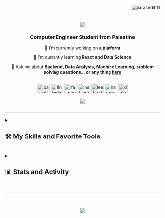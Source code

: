 <p align="right"> <img src="https://komarev.com/ghpvc/?username=barasedih11&label=Profile%20views&color=0e75b6&style=flat" alt="barasedih11" /> </p>

<h1 align="center">
    <img src="https://readme-typing-svg.herokuapp.com/?font=Righteous&size=35&center=true&vCenter=true&width=500&height=70&duration=4000&lines=Hi+There!+👋;+I'm+Bara+Al-Sedih!;" />
</h1>

<h3 align="center">Computer Engineer Student from Palestine  </h3>

<div align="center">
 
 🔭 I’m currently working on **a platform**
 
 🌱 I’m currently learning **React and Data Science**

💬 Ask me about **Backend, Data Analysis, Machine Learning, problem solving questions... or any thing [here](https://github.com/BaraSedih11/BaraSedih11/issues)**

 </div>
<br>


 <div align="center">
    <a href="https://twitter.com/baraalsedih02" target="blank"><img align="center" src="https://raw.githubusercontent.com/rahuldkjain/github-profile-readme-generator/master/src/images/icons/Social/twitter.svg" alt="baraalsedih02" height="30" width="40" /></a>
    <a href="https://www.linkedin.com/in/bara-alsedih" target="blank"><img align="center" src="https://raw.githubusercontent.com/rahuldkjain/github-profile-readme-generator/master/src/images/icons/Social/linked-in-alt.svg" alt="linkedin" height="30" width="40" /></a>
    <a href="https://www.facebook.com/bara.sedih.77/" target="blank"><img align="center" src="https://raw.githubusercontent.com/rahuldkjain/github-profile-readme-generator/master/src/images/icons/Social/facebook.svg" alt="facebook" height="30" width="40" /></a>
    <a href="https://www.instagram.com/bara_i_sedih/" target="blank"><img align="center" src="https://raw.githubusercontent.com/rahuldkjain/github-profile-readme-generator/master/src/images/icons/Social/instagram.svg" alt="instagram" height="30" width="40" /></a>
    <a href="https://leetcode.com/baraalsedih/" target="blank"><img align="center" src="https://raw.githubusercontent.com/rahuldkjain/github-profile-readme-generator/master/src/images/icons/Social/leet-code.svg" alt="leetcode" height="30" width="40" /></a>
     <a href="https://www.hackerrank.com/profile/s12010060" target="blank"><img align="center" src="https://raw.githubusercontent.com/rahuldkjain/github-profile-readme-generator/master/src/images/icons/Social/hackerrank.svg" alt="hackerrank" height="30" width="40" /></a>
    <a href="https://www.datacamp.com/portfolio/baraalsedih" target="blank"><img align="center" width=30px src="https://github.com/BaraSedih11/BaraSedih11/assets/98843912/de9273c2-bd45-451a-9874-911979cd2894" alt="datacamp" height="30" width="40" /></a>
     
</div>

<br>

<div align="center"> 
  <a href="mailto:baraalsedih@gmail.com">
    <img src="https://img.shields.io/badge/Gmail-333333?style=for-the-badge&logo=gmail&logoColor=red" />
  </a>
    <br><br>
</div>
<hr/>

<details>
  <summary><h2>🛠️ My Skills and Favorite Tools</h2></summary>
<br>
 
  <h3>👨‍💻 Programming Languages and Web Development</h3>

<div>
      <a href="https://github.com/search?q=user%3ABaraSedih11+language%3Bash"><img alt="Bash" src="https://img.shields.io/badge/Bash-121011.svg?logo=gnu-bash&logoColor=white"></a>
      <a href="https://github.com/search?q=user%3ABaraSedih11+language%3Amarkdown"><img alt="Markdown" src="https://img.shields.io/badge/Markdown-000000.svg?logo=markdown&logoColor=white"></a>
      <a href="https://github.com/search?q=user%3ABaraSedih11+language%3Ac"><img alt="C" src="https://custom-icon-badges.demolab.com/badge/C-03599C.svg?logo=c-in-hexagon&logoColor=white"></a>
      <a href="https://github.com/search?q=user%3ABaraSedih11+language%3Acpp"><img alt="C++" src="https://custom-icon-badges.demolab.com/badge/C++-9C033A.svg?logo=cpp2&logoColor=white"></a>
      <a href="https://github.com/search?q=user%3ABaraSedih11+language%3Ajava"><img alt="Java" src="https://custom-icon-badges.demolab.com/badge/Java-20232a.svg?logo=java&logoColor=white"></a>
      <a href="https://github.com/search?q=user%3ABaraSedih11+language%3Ahtml"><img alt="HTML" src="https://img.shields.io/badge/HTML-E34F26.svg?logo=html5&logoColor=white"></a>
      <a href="https://github.com/search?q=user%3ABaraSedih11+language%3Acss"><img alt="CSS" src="https://img.shields.io/badge/CSS-1572B6.svg?logo=css3&logoColor=white"></a>
      <a href="https://github.com/search?q=user%3ABaraSedih11+language%3Aphp"><img alt="PHP" src="https://img.shields.io/badge/PHP-777BB4.svg?logo=php&logoColor=white"></a>
      <a href="https://github.com/search?q=user%3ABaraSedih11+language%3Ajavascript"><img alt="JavaScript" src="https://img.shields.io/badge/JavaScript-F7DF1E.svg?logo=javascript&logoColor=black"></a>
      <a href="https://github.com/search?q=user%3ABaraSedih11+language%3Atypescript"><img alt="TypeScript" src="https://img.shields.io/badge/TypeScript-3178C6.svg?logo=typescript&logoColor=white"></a>
      <a href="https://github.com/search?q=user%3ABaraSedih11+language%3Ajavascript"><img alt="Node.js" src="https://img.shields.io/badge/Node.js-43853D.svg?logo=node.js&logoColor=white"></a>
      <a href="https://github.com/search?q=user%3ABaraSedih11+language%3Aexpressjs"><img alt="Express.js" src="https://img.shields.io/badge/Express.js-000000.svg?logo=express&logoColor=white"></a>
      <a href="https://github.com/search?q=user%3ABaraSedih11+language%3Anestjs"><img alt="NestJS" src="https://img.shields.io/badge/NestJS-E0234E.svg?logo=nestjs&logoColor=white"></a>

  </div>

<h3>🐍 Python Development and Data Science</h3>

<div>
    <a href="https://github.com/search?q=user%3ABaraSedih11+language%3Apython"><img alt="Python" src="https://img.shields.io/badge/Python-14354C.svg?logo=python&logoColor=white"></a>
    <a href="https://github.com/search?q=user%3ABaraSedih11+language%3Asql"><img alt="SQL" src="https://custom-icon-badges.demolab.com/badge/SQL-025E8C.svg?logo=database&logoColor=white"></a>
    <a href="#"><img alt="NumPy" src="https://img.shields.io/badge/Numpy-013243.svg?logo=numpy&logoColor=white"></a>
    <a href="#"><img alt="Pandas" src="https://img.shields.io/badge/Pandas-150458.svg?logo=pandas&logoColor=white"></a>
    <a href="#"><img alt="Flask" src="https://img.shields.io/badge/Flask-000000.svg?logo=flask&logoColor=white"></a>
    <a href="#"><img alt="OpenCV" src="https://img.shields.io/badge/OpenCV-5C3EE8.svg?logo=opencv&logoColor=white"></a>
    <a href="#"><img alt="SKLearn" src="https://img.shields.io/badge/SKLearn-F7931E.svg?logo=scikit-learn&logoColor=white"></a>
    <a href="https://github.com/search?q=user%3ABaraSedih11+language%3Atensorflow"><img alt="TensorFlow" src="https://img.shields.io/badge/TensorFlow-FF6F00.svg?logo=tensorflow&logoColor=white"></a>
    <a href="#"><img alt="Pytest" src="https://img.shields.io/badge/Pytest-0A9EDC.svg?logo=pytest&logoColor=white"></a>
    <a href="https://github.com/search?q=user%3ABaraSedih11+selenium"><img alt="Selenium" src="https://custom-icon-badges.demolab.com/badge/Selenium-43B02A.svg?logo=selenium&logoColor=white"></a>
    <a href="#"><img alt="Anaconda" src="https://img.shields.io/badge/Anaconda-44A833.svg?logo=anaconda&logoColor=white"></a>
    <a href="#"><img alt="Excel" src="https://img.shields.io/badge/Excel-34A853.svg?logo=google%20sheets&logoColor=white"></a>
    <a href="#"><img alt="Power BI" src="https://img.shields.io/badge/Power%20BI-F2C811.svg?logo=power%20bi&logoColor=white"></a>
  </div>

  <h3>🗄️ Databases and Cloud Hosting</h3>
    <p>
<!--         <a href="#"><img alt="GitHub Pages" src="https://img.shields.io/badge/GitHub%20Pages-327FC7.svg?logo=github&logoColor=white"></a> -->
        <a href="#"><img alt="MongoDB" src="https://img.shields.io/badge/MongoDB-4ea94b.svg?logo=mongodb&logoColor=white"></a>
        <a href="#"><img alt="MySQL" src="https://img.shields.io/badge/MySQL-4479A1.svg?logo=mysql&logoColor=white"></a>
        <a href="#"><img alt="Oracle" src="https://img.shields.io/badge/Oracle-F80000.svg?logo=oracle&logoColor=white"></a>
<!--         <a href="#"><img alt="PostgreSQL" src="https://img.shields.io/badge/PostgreSQL-336791.svg?logo=postgresql&logoColor=white"></a> -->
        <a href="#"><img alt="SQLite" src="https://img.shields.io/badge/SQLite-003B57.svg?logo=sqlite&logoColor=white"></a>
<!--         <a href="#"><img alt="Vercel" src="https://img.shields.io/badge/Vercel-000000.svg?logo=vercel&logoColor=white"></a> -->
        <a href="#"><img alt="Docker" src="https://img.shields.io/badge/Docker-2496ED.svg?logo=docker&logoColor=white"></a>
    </p>

  <h3>💻 Hardwar Programming</h3>

<div>
      <a href="https://github.com/search?q=user%3ABaraSedih11+language%3Aassembly"><img alt="8086 Assembly & MIPS" src="https://custom-icon-badges.demolab.com/badge/Assembly-525252.svg?logo=asm-hex&logoColor=white"></a>
      <a href="https://github.com/search?q=user%3ABaraSedih11+language%3AMIPS"><img alt="MIPS" src="https://custom-icon-badges.demolab.com/badge/MIPS-FFA500.svg?logo=mips&logoColor=white"></a>
      <a href="https://github.com/search?q=user%3ABaraSedih11+language%3AVHDL"><img alt="VHDL" src="https://custom-icon-badges.demolab.com/badge/VHDL-FF69B4.svg?logo=hdl&logoColor=white"></a>
      <a href="https://github.com/search?q=user%3ABaraSedih11+language%3AVerilog"><img alt="Verilog" src="https://custom-icon-badges.demolab.com/badge/Verilog-008080.svg?logo=hdl&logoColor=white"></a>
      <a href="#"><img alt="Arduino" src="https://img.shields.io/badge/Arduino-00979D.svg?logo=Arduino&logoColor=white"></a>
      <a href="https://github.com/search?q=user%3ABaraSedih11+language%3Araspberrypi"><img alt="Raspberry Pi" src="https://img.shields.io/badge/Raspberry_Pi-A22846.svg?logo=raspberrypi&logoColor=white"></a>
  </div>

  <h3>🛠️ Software and Tools</h3>

  <p>
    <a href="#"><img alt="Ubuntu Linux" src="https://img.shields.io/badge/Ubuntu%20Linux-1793D1.svg?logo=ubuntu&logoColor=white"></a>
    <a href="#"><img alt="Brave" src="https://img.shields.io/badge/-Brave-FB542B?logo=brave&logoColor=white"></a>
    <a href="#"><img alt="Git" src="https://img.shields.io/badge/Git-F05033.svg?logo=git&logoColor=white"></a>
    <a href="#"><img alt="Discord" src="https://img.shields.io/badge/-Discord-5865F2.svg?logo=discord&logoColor=white"></a>
    <a href="#"><img alt="Visual Studio Code" src="https://img.shields.io/badge/Visual%20Studio%20Code-0078d7.svg?logo=visual-studio-code&logoColor=white"></a>
    <a href="#"><img alt="Jupyter" src="https://img.shields.io/badge/Jupyter-F37626.svg?logo=Jupyter&logoColor=white"></a>
    <a href="#"><img alt="Postman" src="https://img.shields.io/badge/Postman-FF6C37?logo=postman&logoColor=white"></a>
    <a href="#"><img alt="GitHub Desktop" src="https://img.shields.io/badge/GitHub%20Desktop-8034A9.svg?logo=github&logoColor=white"></a>
    <a href="#"><img alt="GitKraken" src="https://img.shields.io/badge/GitKraken-179287.svg?logo=gitkraken&logoColor=white"></a>
    <a href="#"><img alt="Stack Overflow" src="https://img.shields.io/badge/-Stack%20Overflow-FE7A16?logo=stack-overflow&logoColor=white"></a>
    <a href="#"><img alt="ChatGPT" src="https://img.shields.io/badge/ChatGPT-29B6F6.svg?logo=openai&logoColor=white"></a>
    <a href="#"><img alt="uTorrent" src="https://img.shields.io/badge/uTorrent-00853F.svg?logo=utorrent&logoColor=white"></a>
    <a href="#"><img alt="OBS Studio" src="https://img.shields.io/badge/-OBS-302E31?logo=obs-studio&logoColor=white"></a>
</p>

</details>


<br>

<details>
    <summary><h2>📊 Stats and Activity</h2></summary>
    <div align="center">
        <!-- GitHub Stats -->
        <img width="390" src="https://github-readme-stats-private-theta.vercel.app/api?username=BaraSedih11&count_private=true&show_icons=true&theme=react&rank_icon=github&border_radius=10" alt="readme stats" />
        <br>
        <!-- GitHub Streak -->
        <img src="https://streak-stats.demolab.com?user=BaraSedih11&theme=react&hide_border=true&count_private=true&card_width=500" alt="GitHub Streak" />
        <br>
        <!-- Top Languages -->
        <img width=390 src="http://github-profile-summary-cards.vercel.app/api/cards/repos-per-language?username=barasedih11&theme=nord_dark&exclude=html,css,pug,Gherkin,Jupyter%20Notebook" alt="barasedih11" />
        <br>
        <!-- Roadmap Badge -->
        <img src="http://github-profile-summary-cards.vercel.app/api/cards/profile-details?username=barasedih11&theme=nord_dark" alt="BaraSedih's GitHub Activity dashboard" />
        <br />
        <!-- GitHub Activity Graph -->
        <img src="https://github-readme-activity-graph.vercel.app/graph?username=BaraSedih11&theme=react" alt="BaraSedih's GitHub Activity Graph">
        <br /><br />
    </div>
</details>
<br />
<hr/>
<br /><br />
<div align="center">
    <img src="https://github-profile-trophy.vercel.app/?username=barasedih11&theme=onedark&column=7&margin-w=15&margin-h=15" />
</div>



